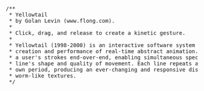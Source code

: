 <pre>
/**
 * Yellowtail
 * by Golan Levin (www.flong.com). 
 *
 * Click, drag, and release to create a kinetic gesture.
 * 
 * Yellowtail (1998-2000) is an interactive software system for the gestural 
 * creation and performance of real-time abstract animation. Yellowtail repeats 
 * a user's strokes end-over-end, enabling simultaneous specification of a 
 * line's shape and quality of movement. Each line repeats according to its 
 * own period, producing an ever-changing and responsive display of lively, 
 * worm-like textures.
 */
 </pre>
